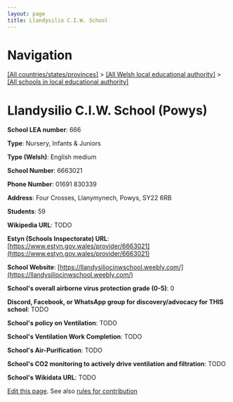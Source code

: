 ```yaml
---
layout: page
title: Llandysilio C.I.W. School
---
```

# Navigation

[[All countries/states/provinces]](../../..) > [[All Welsh local educational authority]](../..) > [[All schools in local educational authority]](..)

# Llandysilio C.I.W. School (Powys)

**School LEA number**: 666

**Type**: Nursery, Infants & Juniors

**Type (Welsh)**: English medium

**School Number**: 6663021

**Phone Number**: 01691 830339

**Address**: Four Crosses, Llanymynech, Powys, SY22 6RB

**Students**: 59

**Wikipedia URL**: TODO

**Estyn (Schools Inspectorate) URL**: [https://www.estyn.gov.wales/provider/6663021](https://www.estyn.gov.wales/provider/6663021)

**School Website**: [https://llandysiliocinwschool.weebly.com/](https://llandysiliocinwschool.weebly.com/)

**School's overall airborne virus protection grade (0-5)**: 0

**Discord, Facebook, or WhatsApp group for discovery/advocacy for THIS school**: TODO

**School's policy on Ventilation**: TODO

**School's Ventilation Work Completion**: TODO

**School's Air-Purification**: TODO

**School's CO2 monitoring to actively drive ventilation and filtration**: TODO

**School's Wikidata URL**: TODO




[Edit this page](https://github.com/ventilate-schools/Wales/edit/prif/./Powys/Llandysilio_C.I.W._School.md). See also [rules for contribution](../../../contribution-rules/)